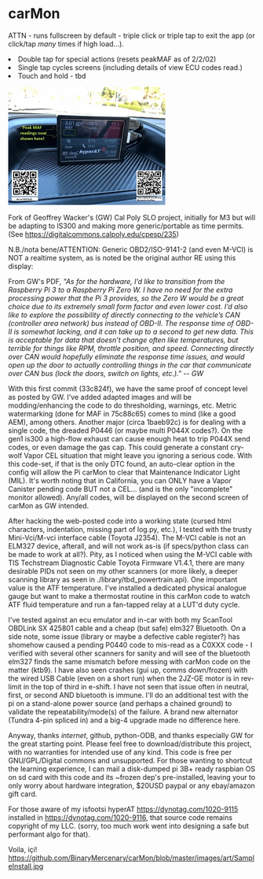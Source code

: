 # carMon

  ATTN - runs fullscreen by default - triple click or triple tap to exit the app (or click/tap *many* times if high load...).
<li>  Double tap for special actions (resets peakMAF as of 2/2/02)
<li>  Single tap cycles screens (including details of view ECU codes read.)
<li>  Touch and hold - tbd

![](images/art/SampleInstallThumb.jpg)


  Fork of Geoffrey Wacker's (GW) Cal Poly SLO project, initially for M3 but will be adapting to IS300 and making more generic/portable as time permits.
(See https://digitalcommons.calpoly.edu/cpesp/235)

  N.B./nota bene/ATTENTION: Generic OBD2/ISO-9141-2 (and even M-VCI) is NOT a realtime system, as is noted be the original author RE using this display:


  From GW's PDF, _"As for the hardware, I’d like to transition from the Raspberry Pi 3 to a Raspberry Pi Zero W.  I have no need for the extra processing power that the Pi 3 provides, so the Zero W would be a great choice due to its extremely small form factor and even lower cost.  I’d also like to explore the possibility of directly connecting to the vehicle’s CAN (controller area network) bus instead of OBD-II.  The response time of OBD-II is somewhat lacking, and it can take up to a second to get new data.  This is acceptable for data that doesn’t change often like temperatures, but terrible for things like RPM, throttle position, and speed.  Connecting directly over CAN would hopefully eliminate the response time issues, and would open up the door to actually controlling things in the car that communicate over CAN bus (lock the doors, switch on lights, etc.)." -- GW_

  With this first commit (33c824f), we have the same proof of concept level as posted by GW.  I've added adapted images and will be modding/enhancing the code to do thresholding, warnings, etc.   Metric watermarking (done for MAF in 75c88c65) comes to mind (like a good AEM), among others.  Another major (circa 1baeb92c) is for dealing with a single code, the dreaded P0446 (or maybe multi P044X codes?).  On the gen1 is300 a high-flow exhaust can cause enough heat to trip P044X send codes, or even damage the gas cap.  This could generate a constant cry-wolf Vapor CEL situation that might leave you ignoring a serious code.  With this code-set, if that is the only DTC found, an auto-clear option in the config will allow the Pi carMon to clear that Maintenance Indicator Light (MIL).  It's worth noting that in California, you can ONLY have a Vapor Canister pending code BUT not a CEL... (and is the only "incomplete" monitor allowed).  Any/all codes, will be displayed on the second screen of carMon as GW intended.



  After hacking the web-posted code into a working state (cursed html characters, indentation, missing part of log.py, etc.), I tested with the trusty Mini-Vci/M-vci interface cable (Toyota J2354).  The M-VCI cable is not an ELM327 device, afterall, and will not work as-is (if specs/python class can be made to work at all?).  Pity, as I noticed when using the M-VCI cable with TIS Techstream Diagnostic Cable Toyota Firmware V1.4.1, there are many desirable PIDs not seen on my other scanners (or more likely, a deeper scanning library as seen in ./library/tbd_powertrain.api).  One important value is the ATF temperature.  I've installed a dedicated physical analogue gauge but want to make a thermostat routine in this carMon code to watch ATF fluid temperature and run a fan-tapped relay at a LUT'd duty cycle.

  I've tested against an ecu emulator and in-car with both my ScanTool OBDLink SX 425801 cable and a cheap (but safe) elm327 Bluetooth.  On a side note, some issue (library or maybe a defective cable register?) has shomehow caused a pending P0440 code to mis-read as a C0XXX code - I verified with several other scanners for sanity and will see of the bluetooth elm327 finds the same mismatch before messing with carMon code on the matter (ktb9).  I have also seen crashes (gui up, comms down/frozen) with the wired USB Cable (even on a short run) when the 2JZ-GE motor is in rev-limit in the top of third in e-shift.  I have not seen that issue often in neutral, first, or second AND bluetooth is immune.  I'll do an additional test with the pi on a stand-alone power source (and perhaps a chained ground) to validate the repeatability/mode(s) of the failure.  A brand new alternator (Tundra 4-pin spliced in) and a big-4 upgrade made no difference here.
  
  Anyway, thanks _internet_, github, python-ODB, and thanks especially GW for the great starting point.  Please feel free to download/distribute this project, with no warranties for intended use of any kind.  This code is free per GNU/GPL/Digital commons and unsupported.  For those wanting to shortcut the learning experience, I can mail a disk-dumped pi 3B+ ready raspbian OS on sd card with this code and its ~frozen dep's pre-installed, leaving your to only worry about hardware integration, $20USD paypal or any ebay/amazon gift card.

  For those aware of my isfootsi hyperAT https://dynotag.com/1020-9115 installed in https://dynotag.com/1020-9116, that source code remains copyright of my LLC. (sorry, too much work went into designing a safe but performant algo for that).
  
  Voila, içi! https://github.com/BinaryMercenary/carMon/blob/master/images/art/SampleInstall.jpg
